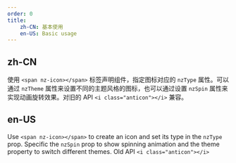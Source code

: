 ```yaml
---
order: 0
title:
    zh-CN: 基本使用
    en-US: Basic usage
---
```


## zh-CN

使用 `<span nz-icon></span>` 标签声明组件，指定图标对应的 `nzType` 属性。可以通过 `nzTheme` 属性来设置不同的主题风格的图标，也可以通过设置 `nzSpin` 属性来实现动画旋转效果。对旧的 API `<i class="anticon"></i>` 兼容。

## en-US

Use `<span nz-icon></span>` to create an icon and set its type in the `nzType` prop. Specific the `nzSpin` prop to show spinning animation and the theme property to switch different themes. Old API `<i class="anticon"></i>`
